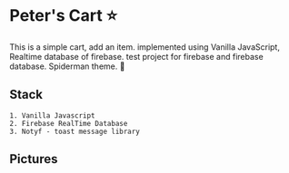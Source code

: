 # Peter's Cart ⭐

This is a simple cart, add an item. implemented using Vanilla JavaScript, Realtime database of firebase.
test project for firebase and firebase database. Spiderman theme. 🚀

## Stack

```text
1. Vanilla Javascript
2. Firebase RealTime Database
3. Notyf - toast message library
```

## Pictures









